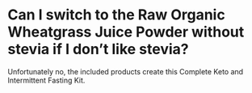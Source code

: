 # Can I switch to the Raw Organic Wheatgrass Juice Powder without stevia if I don’t like stevia?

Unfortunately no, the included products create this Complete Keto and Intermittent Fasting Kit.